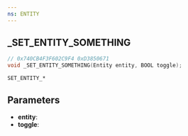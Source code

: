 ```yaml
---
ns: ENTITY
---
```

## _SET_ENTITY_SOMETHING

```c
// 0x740CB4F3F602C9F4 0xD3850671
void _SET_ENTITY_SOMETHING(Entity entity, BOOL toggle);
```

```
SET_ENTITY_*
```

## Parameters
* **entity**:
* **toggle**:
